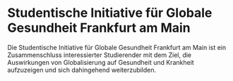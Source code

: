 # Studentische Initiative für Globale Gesundheit Frankfurt am Main
Die Studentische Initiative für Globale Gesundheit Frankfurt am Main ist ein Zusammenschluss interessierter Studierender mit dem Ziel, die Auswirkungen von Globalisierung auf Gesundheit und Krankheit aufzuzeigen und sich dahingehend weiterzubilden.
